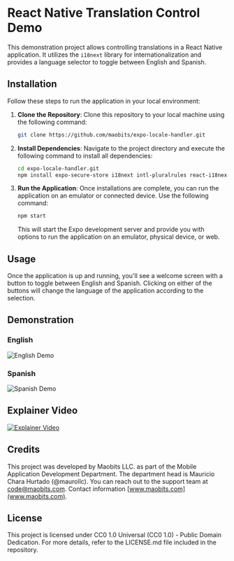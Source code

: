 # React Native Translation Control Demo

This demonstration project allows controlling translations in a React Native application. It utilizes the `i18next` library for internationalization and provides a language selector to toggle between English and Spanish.

## Installation

Follow these steps to run the application in your local environment:

1. **Clone the Repository**: Clone this repository to your local machine using the following command:

   ```bash
   git clone https://github.com/maobits/expo-locale-handler.git
   ```

2. **Install Dependencies**: Navigate to the project directory and execute the following command to install all dependencies:

   ```bash
   cd expo-locale-handler.git
   npm install expo-secure-store i18next intl-pluralrules react-i18next
   ```

3. **Run the Application**: Once installations are complete, you can run the application on an emulator or connected device. Use the following command:

   ```bash
   npm start
   ```

   This will start the Expo development server and provide you with options to run the application on an emulator, physical device, or web.

## Usage

Once the application is up and running, you'll see a welcome screen with a button to toggle between English and Spanish. Clicking on either of the buttons will change the language of the application according to the selection.

## Demonstration

### English
![English Demo](https://i.ibb.co/Ss4Xxzc/expo-locale-handler-demo-en.jpg)

### Spanish
![Spanish Demo](https://i.ibb.co/tMTV94C/expo-locale-handler-demo-es.jpg)

## Explainer Video

[![Explainer Video](https://i.ibb.co/n6wSCqG/pantallazo-video-explicativo-i18n-react-native.png)](https://www.youtube.com/watch?v=Zw-CbxtQHyk&t=509s)

## Credits

This project was developed by Maobits LLC. as part of the Mobile Application Development Department. The department head is Mauricio Chara Hurtado (@maurollc). You can reach out to the support team at code@maobits.com. Contact information [www.maobits.com](www.maobits.com).

## License

This project is licensed under CC0 1.0 Universal (CC0 1.0) - Public Domain Dedication. For more details, refer to the LICENSE.md file included in the repository.
